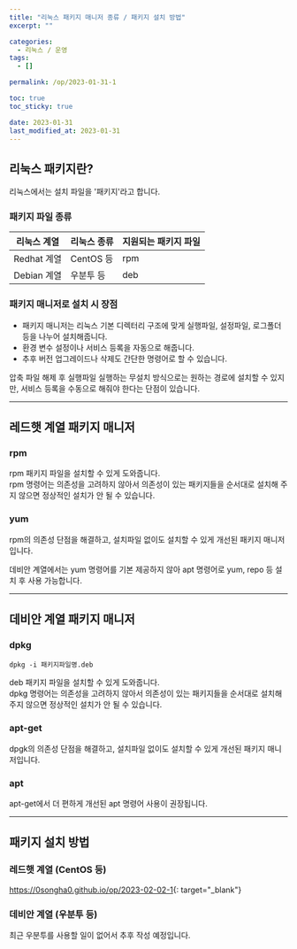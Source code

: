 ```yaml
---
title: "리눅스 패키지 매니저 종류 / 패키지 설치 방법"
excerpt: ""

categories:
  - 리눅스 / 운영
tags:
  - []

permalink: /op/2023-01-31-1

toc: true
toc_sticky: true

date: 2023-01-31
last_modified_at: 2023-01-31
---
```


## 리눅스 패키지란?

리눅스에서는 설치 파일을 '패키지'라고 합니다.

### 패키지 파일 종류
<table>
  <thead>
    <tr>
      <th>리눅스 계열</th>
      <th>리눅스 종류</th>
      <th>지원되는 패키지 파일</th>
    </tr>
  </thead>
  <tbody>
    <tr>
      <td>Redhat 계열</td>
      <td>CentOS 등</td>
      <td>rpm</td>
    </tr>
    <tr>
      <td>Debian 계열</td>
      <td>우분투 등</td>
      <td>deb</td>
    </tr>
  </tbody>
</table>

### 패키지 매니저로 설치 시 장점

- 패키지 매니저는 리눅스 기본 디렉터리 구조에 맞게 실행파일, 설정파일, 로그폴더 등을 나누어 설치해줍니다.
- 환경 변수 설정이나 서비스 등록을 자동으로 해줍니다.
- 추후 버전 업그레이드나 삭제도 간단한 명령어로 할 수 있습니다.

압축 파일 해제 후 실행파일 실행하는 무설치 방식으로는 원하는 경로에 설치할 수 있지만, 서비스 등록을 수동으로 해줘야 한다는 단점이 있습니다.

---

## 레드햇 계열 패키지 매니저

### rpm
rpm 패키지 파일을 설치할 수 있게 도와줍니다.  
rpm 명령어는 의존성을 고려하지 않아서 의존성이 있는 패키지들을 순서대로 설치해 주지 않으면 정상적인 설치가 안 될 수 있습니다.

### yum
rpm의 의존성 단점을 해결하고, 설치파일 없이도 설치할 수 있게 개선된 패키지 매니저입니다.

데비안 계열에서는 yum 명령어를 기본 제공하지 않아 apt 명령어로 yum, repo 등 설치 후 사용 가능합니다.

---

## 데비안 계열 패키지 매니저

### dpkg
```
dpkg -i 패키지파일명.deb
```
deb 패키지 파일을 설치할 수 있게 도와줍니다.  
dpkg 명령어는 의존성을 고려하지 않아서 의존성이 있는 패키지들을 순서대로 설치해 주지 않으면 정상적인 설치가 안 될 수 있습니다.

### apt-get
dpgk의 의존성 단점을 해결하고, 설치파일 없이도 설치할 수 있게 개선된 패키지 매니저입니다.

### apt
apt-get에서 더 편하게 개선된 apt 명령어 사용이 권장됩니다.

---

## 패키지 설치 방법

### 레드햇 계열 (CentOS 등)
<https://0songha0.github.io/op/2023-02-02-1>{: target="_blank"}

### 데비안 계열 (우분투 등)
최근 우분투를 사용할 일이 없어서 추후 작성 예정입니다.